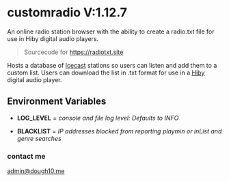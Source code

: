 # customradio V:1.12.7

An online radio station browser with the ability to create a radio.txt file for use in Hiby digital audio players.

> Sourcecode for <https://radiotxt.site>

Hosts a database of [Icecast](https://icecast.org/) stations so users can listen and add them to a custom list. Users can download the list in .txt format for use in a [Hiby](https://store.hiby.com/) digital audio player.

## Environment Variables

- **LOG_LEVEL** = *console and file log level: Defaults to INFO*

- **BLACKLIST** = *IP addresses blocked from reporting playmin or inList and genre searches*



### contact me

<admin@dough10.me>